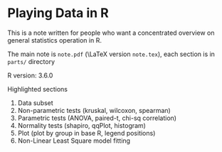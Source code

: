 # Playing Data in R

This is a note written for people who want a concentrated overview on general statistics operation in R.  

The main note is `note.pdf` (\LaTeX version `note.tex`), each section is in `parts/` directory  

R version: 3.6.0  

Highlighted sections

1. Data subset
2. Non-parametric tests (kruskal, wilcoxon, spearman)
3. Parametric tests (ANOVA, paired-t, chi-sq correlation)
4. Normality tests (shapiro, qqPlot, histogram)
5. Plot (plot by group in base R, legend positions)
6. Non-Linear Least Square model fitting
